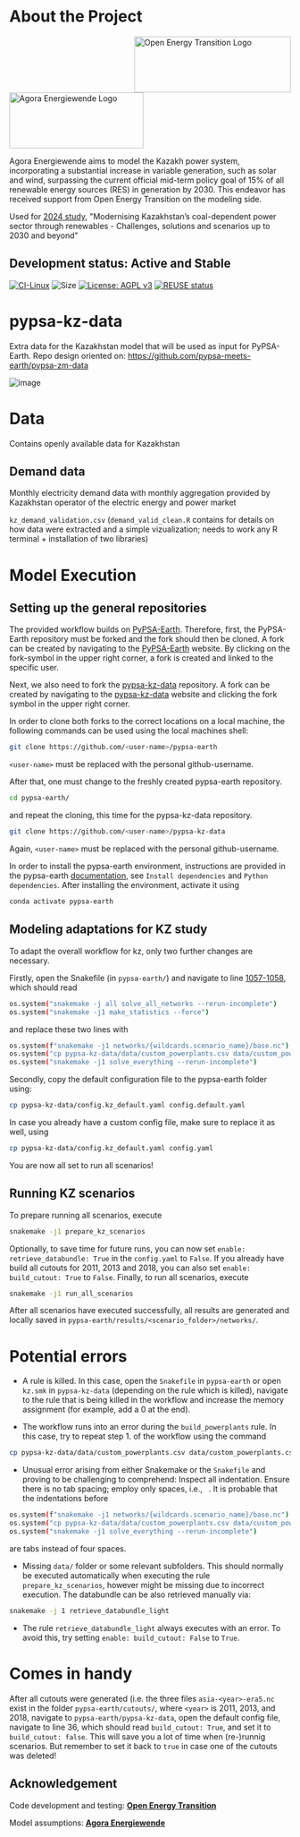 <!--
SPDX-FileCopyrightText:  pypsa-kz-data authors

SPDX-License-Identifier: AGPL-3.0-or-later
-->

# About the Project

<img src="https://github.com/pypsa-meets-earth/pypsa-kz-data/assets/53824825/ca7893de-26e2-47ad-a3e4-d91cd6716652" alt="Open Energy Transition Logo" width="280" height="100" align="right">
<img src="https://github.com/pypsa-meets-earth/pypsa-kz-data/assets/53824825/63bd0250-c54a-4ce1-8df3-eb116baac01b" alt="Agora Energiewende Logo" width="240" height="100">
<br>

Agora Energiewende aims to model the Kazakh power system, incorporating a substantial increase in variable generation, such as solar and wind, surpassing the current official mid-term policy goal of 15% of all renewable energy sources (RES) in generation by 2030. This endeavor has received support from Open Energy Transition on the modeling side.

Used for [2024 study](https://www.agora-energiewende.org/publications/modernising-kazakhstans-coal-dependent-power-sector-through-renewables), "Modernising Kazakhstan’s coal-dependent power sector through renewables - Challenges, solutions and scenarios up to 2030 and beyond"

## Development status: Active and Stable

[![CI-Linux](https://github.com/pypsa-meets-earth/pypsa-kz-data/actions/workflows/ci-linux.yml/badge.svg?branch=main)](https://github.com/pypsa-meets-earth/pypsa-kz-data/actions/workflows/ci-linux.yml)
![Size](https://img.shields.io/github/repo-size/pypsa-meets-earth/pypsa-kz-data?label=Repo%20size)
[![License: AGPL v3](https://img.shields.io/badge/License-AGPLv3-blue.svg)](https://www.gnu.org/licenses/agpl-3.0)
[![REUSE status](https://api.reuse.software/badge/github.com/pypsa-meets-earth/pypsa-kz-data)](https://api.reuse.software/info/github.com/pypsa-meets-earth/pypsa-kz-data)

# pypsa-kz-data
Extra data for the Kazakhstan model that will be used as input for PyPSA-Earth.
Repo design oriented on: https://github.com/pypsa-meets-earth/pypsa-zm-data

![image](https://user-images.githubusercontent.com/61968949/231397315-bc490876-abb6-45c4-bf01-e26f90c9db93.png)

# Data

Contains openly available data for Kazakhstan

## Demand data

Monthly electricity demand data with monthly aggregation provided by Kazakhstan operator of the electric energy and power market

`kz_demand_validation.csv`
(`demand_valid_clean.R` contains for details on how data were extracted and a simple vizualization; needs to work any R terminal + installation of two libraries)

# Model Execution

## Setting up the general repositories

The provided workflow builds on [PyPSA-Earth](https://github.com/pypsa-meets-earth/pypsa-earth). Therefore, first, the PyPSA-Earth repository must be forked and the fork should then be cloned. A fork can be created by navigating to the [PyPSA-Earth](https://github.com/pypsa-meets-earth/pypsa-earth) website. By clicking on the fork-symbol in the upper right corner, a fork is created and linked to the specific user.

Next, we also need to fork the [pypsa-kz-data](https://github.com/pypsa-meets-earth/pypsa-kz-data) repository. A fork can be created by navigating to the [pypsa-kz-data](https://github.com/pypsa-meets-earth/pypsa-kz-data) website and clicking the fork symbol in the upper right corner.

In order to clone both forks to the correct locations on a local machine, the following commands can be used using the local machines shell:
```bash
git clone https://github.com/<user-name>/pypsa-earth
```
`<user-name>` must be replaced with the personal github-username.

After that, one must change to the freshly created pypsa-earth repository.
```bash
cd pypsa-earth/
```
and repeat the cloning, this time for the pypsa-kz-data repository.
```bash
git clone https://github.com/<user-name>/pypsa-kz-data
```
Again, `<user-name>` must be replaced with the personal github-username.

In order to install the pypsa-earth environment, instructions are provided in the pypsa-earth [documentation](https://pypsa-earth.readthedocs.io/en/latest/installation.html), see `Install dependencies` and `Python dependencies`.
After installing the environment, activate it using
```bash
conda activate pypsa-earth
```

## Modeling adaptations for KZ study

To adapt the overall workflow for kz, only two further changes are necessary.

Firstly, open the Snakefile (in `pypsa-earth/`) and navigate to line [1057-1058](https://github.com/pypsa-meets-earth/pypsa-earth/blob/main/Snakefile#L1057-L1058), which should read
```bash
os.system("snakemake -j all solve_all_networks --rerun-incomplete")
os.system("snakemake -j1 make_statistics --force")
```
and replace these two lines with
```bash
os.system(f"snakemake -j1 networks/{wildcards.scenario_name}/base.nc")
os.system("cp pypsa-kz-data/data/custom_powerplants.csv data/custom_powerplants.csv")
os.system("snakemake -j1 solve_everything --rerun-incomplete")
```

Secondly, copy the default configuration file to the pypsa-earth folder using:
```bash
cp pypsa-kz-data/config.kz_default.yaml config.default.yaml
```
In case you already have a custom config file, make sure to replace it as well, using
```bash
cp pypsa-kz-data/config.kz_default.yaml config.yaml
```

You are now all set to run all scenarios!

## Running KZ scenarios

To prepare running all scenarios, execute
```bash
snakemake -j1 prepare_kz_scenarios
```
Optionally, to save time for future runs, you can now set `enable: retrieve_databundle: True` in the `config.yaml` to `False`. If you already have build all cutouts for 2011, 2013 and 2018, you can also set `enable: build_cutout: True` to `False`.
Finally, to run all scenarios, execute
```bash
snakemake -j1 run_all_scenarios
```

After all scenarios have executed successfully, all results are generated and locally saved in `pypsa-earth/results/<scenario_folder>/networks/`.

# Potential errors
- A rule is killed. In this case, open the `Snakefile` in `pypsa-earth` or open `kz.smk` in `pypsa-kz-data` (depending on the rule which is killed), navigate to the rule that is being killed in the workflow and increase the memory assignment (for example, add a 0 at the end).

- The workflow runs into an error during the `build_powerplants` rule. In this case, try to repeat step 1. of the workflow using the command
```bash
cp pypsa-kz-data/data/custom_powerplants.csv data/custom_powerplants.csv
```

- Unusual error arising from either Snakemake or the `Snakefile` and proving to be challenging to comprehend: Inspect all indentation. Ensure there is no tab spacing; employ only spaces, i.e., ` `. It is probable that the indentations before
```bash
os.system(f"snakemake -j1 networks/{wildcards.scenario_name}/base.nc")
os.system("cp pypsa-kz-data/data/custom_powerplants.csv data/custom_powerplants.csv")
os.system("snakemake -j1 solve_everything --rerun-incomplete")
```
are tabs instead of four spaces.

- Missing `data/` folder or some relevant subfolders. This should normally be executed automatically when executing the rule `prepare_kz_scenarios`, however might be missing due to incorrect execution. The databundle can be also retrieved manually via:
```bash
snakemake -j 1 retrieve_databundle_light
```

- The rule `retrieve_databundle_light` always executes with an error. To avoid this, try setting `enable: build_cutout: False` to `True`.

# Comes in handy
After all cutouts were generated (i.e. the three files `asia-<year>-era5.nc` exist in the folder `pypsa-earth/cutouts/`, where `<year>` is 2011, 2013, and 2018, navigate to `pypsa-earth/pypsa-kz-data`, open the default config file, navigate to line 36, which should read `build_cutout: True`, and set it to `build_cutout: false`. This will save you a lot of time when (re-)runnig scenarios. But remember to set it back to `true` in case one of the cutouts was deleted!

## Acknowledgement
Code development and testing:<td align="center">
    <a href="https://openenergytransition.org/about-us.html#team">
        <b>Open Energy Transition</b>
    </a>
</td>

Model assumptions: <td align="center">
    <a href="https://www.agora-energiewende.de/en/">
        <b>Agora Energiewende</b>
    </a>
</td>

